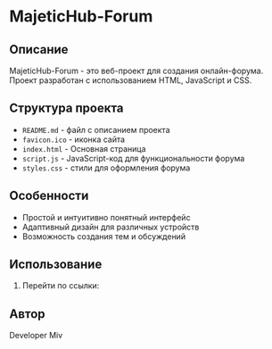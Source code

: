 MajeticHub-Forum
======================
## Описание

MajeticHub-Forum - это веб-проект для создания онлайн-форума. Проект разработан с использованием HTML, JavaScript и CSS.

## Структура проекта
- `README.md` - файл с описанием проекта
- `favicon.ico` - иконка сайта
- `index.html` - Основная страница
- `script.js` - JavaScript-код для функциональности форума
- `styles.css` - стили для оформления форума

## Особенности
- Простой и интуитивно понятный интерфейс
- Адаптивный дизайн для различных устройств
- Возможность создания тем и обсуждений

## Использование

1. Перейти по ссылки:
  

## Автор
Developer Miv
